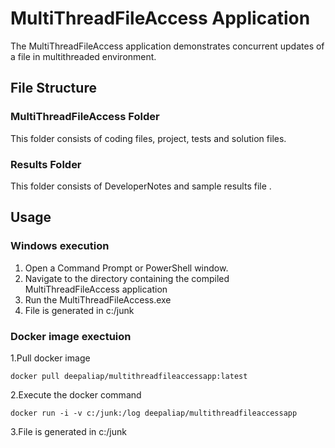 # MultiThreadFileAccess Application #
The MultiThreadFileAccess application demonstrates concurrent updates of a file in multithreaded environment.

## File Structure ##
 ### MultiThreadFileAccess Folder ### 
 This folder consists of coding files, project, tests and solution files.
 ### Results Folder ###
 This folder consists of DeveloperNotes and sample results file .

## Usage ##

### Windows execution ###
1. Open a Command Prompt or PowerShell window.
2. Navigate to the directory containing the compiled MultiThreadFileAccess application
3. Run the MultiThreadFileAccess.exe
4. File is generated in c:/junk

### Docker image exectuion ###
1.Pull docker image 
   ```
   docker pull deepaliap/multithreadfileaccessapp:latest 
   ```
2.Execute the docker command 
   ```
   docker run -i -v c:/junk:/log deepaliap/multithreadfileaccessapp 
   ```
3.File is generated in c:/junk

